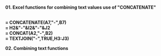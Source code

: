 <b>01. Excel functions for combining text values use of "CONCATENATE"

<br> = CONCATENATE(A7,"-",B7) 
<br> = H2&"-"&I2&"-"&J2 
<br> = CONCAT(A2,"-",B2) 
<br> = TEXTJOIN("-",TRUE,H3:J3) 

<b>02. Combining text functions
